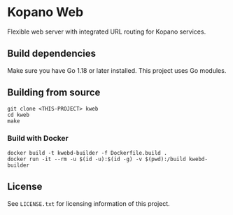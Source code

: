 # Kopano Web

Flexible web server with integrated URL routing for Kopano services.

## Build dependencies

Make sure you have Go 1.18 or later installed. This project uses Go modules.

## Building from source

```
git clone <THIS-PROJECT> kweb
cd kweb
make
```

### Build with Docker

```
docker build -t kwebd-builder -f Dockerfile.build .
docker run -it --rm -u $(id -u):$(id -g) -v $(pwd):/build kwebd-builder
```

## License

See `LICENSE.txt` for licensing information of this project.
